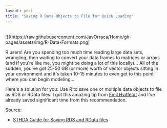 ```yaml
---
layout: post
title: "Saving R Data Objects to File for Quick Loading"
---
```

<br>
![](https://raw.githubusercontent.com/JavOrraca/Home/gh-pages/assets/img/R-Data-Formats.png)

R users! Are you spending too much time reading large data sets, wrangling, then waiting to convert your data frames to matrices or arrays (and if you're like me, you might be doing a lot of this locally)... All of the sudden, you've got 25-50 GB (or more) worth of vector objects sitting in your environment and it's taken 10-15 minutes to even get to this point where you can begin modeling...

Here's a solution for you: Use R to save one or multiple data objects to file as RDS or RData files. I got this amazing tip from [Emil Hvitfeldt](https://www.hvitfeldt.me/blog/) and I've already saved significant time from this recommendation.

Source:
* [STHDA Guide for Saving RDS and RData files](http://www.sthda.com/english/wiki/saving-data-into-r-data-format-rds-and-rdata)